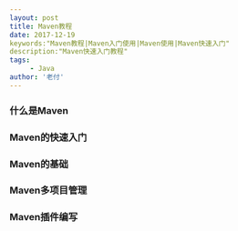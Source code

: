 ```yaml
---
layout: post
title: Maven教程
date: 2017-12-19
keywords:"Maven教程|Maven入门使用|Maven使用|Maven快速入门"
description:"Maven快速入门教程"
tags:
     - Java
author: '老付'
---
```




### 什么是Maven   

### Maven的快速入门

### Maven的基础

### Maven多项目管理

### Maven插件编写